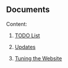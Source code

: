 Documents
---

Content:

1. [TODO List](https://github.com/MexicanMachineLearningGroup/webpage/blob/master/docs/TODO.md)

2. [Updates](https://github.com/MexicanMachineLearningGroup/webpage/blob/master/docs/UPDATES.md)

3. [Tuning the Website](https://github.com/MexicanMachineLearningGroup/webpage/blob/master/docs/UPDATES.md)
